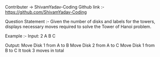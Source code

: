Contributer -> ShivamYadav-Coding
               Github link :- https://github.com/ShivamYadav-Coding

Question Statement :-
Given the number of disks and labels for the towers, displays necessary moves required to solve the Tower of Hanoi problem.

Example :- 
Input: 2 A B C

Output:
Move Disk 1 from A to B
Move Disk 2 from A to C
Move Disk 1 from B to C
It took 3 moves in total
